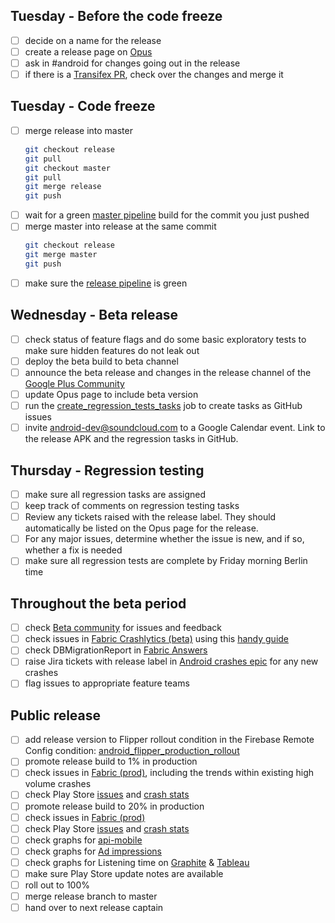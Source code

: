 ## Tuesday - Before the code freeze
- [ ] decide on a name for the release
- [ ] create a release page on [Opus](https://opus.soundcloud.com/display/ANDR/Releases)
- [ ] ask in #android for changes going out in the release
- [ ] if there is a [Transifex PR](https://github.com/soundcloud/android-listeners/pulls?utf8=%E2%9C%93&q=is%3Aopen%20is%3Apr%20author%3Asc-mobile-ci%20transifex%20in%3Atitle%20), check over the changes and merge it

## Tuesday - Code freeze
- [ ] merge release into master
    ```bash
    git checkout release
    git pull
    git checkout master
    git pull
    git merge release
    git push
    ```
- [ ] wait for a green [master pipeline](http://mobile-jenkins.int.s-cloud.net/view/Android_Listener/job/Android_Listener_Master_Pipeline/) build for the commit you just pushed
- [ ] merge master into release at the same commit
    ```bash
    git checkout release
    git merge master
    git push
    ```
- [ ] make sure the [release pipeline](http://mobile-jenkins.int.s-cloud.net/view/Android_Listeners_Release/) is green

## Wednesday - Beta release
- [ ] check status of feature flags and do some basic exploratory tests to make sure hidden features do not leak out
- [ ] deploy the beta build to beta channel
- [ ] announce the beta release and changes in the release channel of the [Google Plus Community](https://plus.google.com/u/0/communities/100538417567948193266)
- [ ] update Opus page to include beta version
- [ ] run the [create_regression_tests_tasks](http://mobile-jenkins.int.s-cloud.net/job/~Android_Listeners_Release.07.manual_tests.create_regression_tests_tasks/) job to create tasks as GitHub issues
- [ ] invite android-dev@soundcloud.com to a Google Calendar event. Link to the release APK and the regression tasks in GitHub.

## Thursday - Regression testing
- [ ] make sure all regression tasks are assigned
- [ ] keep track of comments on regression testing tasks
- [ ] Review any tickets raised with the release label. They should automatically be listed on the Opus page for the release.
- [ ] For any major issues, determine whether the issue is new, and if so, whether a fix is needed
- [ ] make sure all regression tests are complete by Friday morning Berlin time

## Throughout the beta period

- [ ] check [Beta community](https://plus.google.com/u/0/communities/100538417567948193266/) for issues and feedback 
- [ ] check issues in [Fabric Crashlytics (beta)](https://fabric.io/soundcloudandroid/android/apps/com.soundcloud.android) using this [handy guide](https://github.com/soundcloud/android-listeners/wiki/Releasing#reviewing-crash-data)
- [ ] check DBMigrationReport in [Fabric Answers](https://fabric.io/soundcloudandroid/android/apps/com.soundcloud.android/answers/events/custom?event_type=DBMigrationsReport)
- [ ] raise Jira tickets with release label in [Android crashes epic](https://soundcloud.atlassian.net/browse/DROID-1388) for any new crashes
- [ ] flag issues to appropriate feature teams

## Public release

- [ ] add release version to Flipper rollout condition in the Firebase Remote Config condition: [android_flipper_production_rollout](https://console.firebase.google.com/u/0/project/soundcloud.com:soundcloud/config/conditions)
- [ ] promote release build to 1% in production
- [ ] check issues in [Fabric (prod)](https://fabric.io/soundcloudandroid/android/apps/com.soundcloud.android), including the trends within existing high volume crashes
- [ ] check Play Store [issues](https://play.google.com/apps/publish/?dev_acc=04754990293619832077#ErrorClusterListPlace:p=com.soundcloud.android&lr=LAST_24_HRS) and [crash stats](https://play.google.com/apps/publish/?dev_acc=04754990293619832077#AppHealthDetailsPlace:p=com.soundcloud.android&ahdt=CRASHES)
- [ ] promote release build to 20% in production
- [ ] check issues in [Fabric (prod)](https://fabric.io/soundcloudandroid/android/apps/com.soundcloud.android)
- [ ] check Play Store [issues](https://play.google.com/apps/publish/?dev_acc=04754990293619832077#ErrorClusterListPlace:p=com.soundcloud.android&lr=LAST_24_HRS) and [crash stats](https://play.google.com/apps/publish/?dev_acc=04754990293619832077#AppHealthDetailsPlace:p=com.soundcloud.android&ahdt=CRASHES)
- [ ] check graphs for [api-mobile](http://promdash.int.s-cloud.net/api-mobile)
- [ ] check graphs for [Ad impressions](http://promdash.int.s-cloud.net/ads-on-android)
- [ ] check graphs for Listening time on [Graphite](http://graphite.int.s-cloud.net/dashboard/#Audio) & [Tableau](http://tableau-browser.int.s-cloud.net/#ListeningActivity_0/ListeningTime)
- [ ] make sure Play Store update notes are available
- [ ] roll out to 100%
- [ ] merge release branch to master
- [ ] hand over to next release captain
